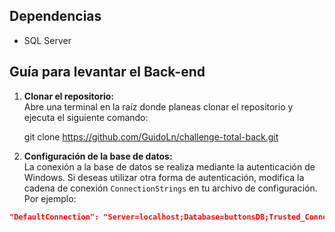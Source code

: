 ## Dependencias

- SQL Server

## Guía para levantar el Back-end

1. **Clonar el repositorio:**  
   Abre una terminal en la raíz donde planeas clonar el repositorio y ejecuta el siguiente comando:
   
   git clone https://github.com/GuidoLn/challenge-total-back.git
   
2. **Configuración de la base de datos:**  
La conexión a la base de datos se realiza mediante la autenticación de Windows. Si deseas utilizar otra forma de autenticación, modifica la cadena de conexión `ConnectionStrings` en tu archivo de configuración. Por ejemplo:  
```json
"DefaultConnection": "Server=localhost;Database=buttonsDB;Trusted_Connection=True; TrustServerCertificate=true"

